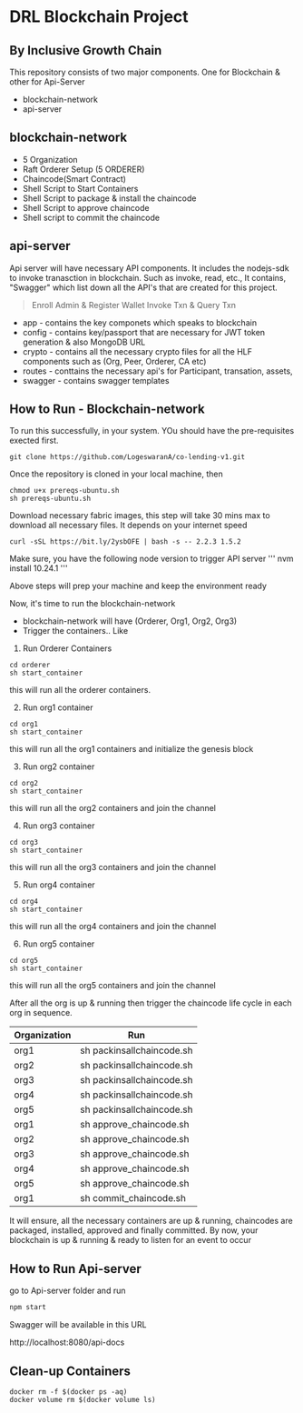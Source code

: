 # DRL Blockchain Project
## By Inclusive Growth Chain

This repository consists of two major components. One for Blockchain & other for Api-Server

- blockchain-network
- api-server

## blockchain-network

- 5 Organization
- Raft Orderer Setup (5 ORDERER)
- Chaincode(Smart Contract)
- Shell Script to Start Containers
- Shell Script to package & install the chaincode
- Shell Script to approve chaincode
- Shell script to commit the chaincode

## api-server
Api server will have necessary API components. It includes the nodejs-sdk to invoke tranasction in blockchain. Such as invoke, read, etc., It contains, "Swagger" which list down all the API's that are created for this project.

> Enroll Admin & Register Wallet
> Invoke Txn & Query Txn

- app - contains the key componets which speaks to blockchain
- config - contains key/passport that are necessary for JWT token generation & also MongoDB URL
- crypto - contains all the necessary crypto files for all the HLF components such as (Org, Peer, Orderer, CA etc)
- routes - conttains the necessary api's for Participant, transation, assets, 
- swagger - contains swagger templates

## How to Run - Blockchain-network
To run this successfully, in your system. YOu should have the pre-requisites exected first.
```
git clone https://github.com/LogeswaranA/co-lending-v1.git
```
Once the repository is cloned in your local machine, then 

```
chmod u+x prereqs-ubuntu.sh
sh prereqs-ubuntu.sh
```

Download necessary fabric images, this step will take 30 mins max to download all necessary files. It depends on your internet speed
```
curl -sSL https://bit.ly/2ysbOFE | bash -s -- 2.2.3 1.5.2
```

Make sure, you have the following node version to trigger API server
'''
nvm install 10.24.1
'''


Above steps will prep your machine and keep the environment ready

Now, it's time to run the blockchain-network
- blockchain-network will have (Orderer, Org1, Org2, Org3)
- Trigger the containers.. Like

1) Run Orderer Containers
```
cd orderer
sh start_container
```
this will run all the orderer containers.

2) Run org1 container
```
cd org1
sh start_container
```
this will run all the org1 containers and initialize the genesis block

3) Run org2 container
```
cd org2
sh start_container
```
this will run all the org2 containers and join the channel

4) Run org3 container
```
cd org3
sh start_container
```
this will run all the org3 containers and join the channel

5) Run org4 container
```
cd org4
sh start_container
```
this will run all the org4 containers and join the channel

6) Run org5 container
```
cd org5
sh start_container
```
this will run all the org5 containers and join the channel

After all the org is up & running then trigger the chaincode life cycle in each org in sequence.

| Organization | Run |
| ------ | ------ |
| org1 | sh packinsallchaincode.sh |
| org2 | sh packinsallchaincode.sh |
| org3 | sh packinsallchaincode.sh|
| org4 | sh packinsallchaincode.sh|
| org5 | sh packinsallchaincode.sh|
| org1 | sh approve_chaincode.sh|
| org2 | sh approve_chaincode.sh|
| org3 | sh approve_chaincode.sh|
| org4 | sh approve_chaincode.sh|
| org5 | sh approve_chaincode.sh|
| org1 | sh commit_chaincode.sh|

It will ensure, all the necessary containers are up & running, chaincodes are packaged, installed, approved and finally committed. By now, your blockchain is up & running & ready to listen for an event to occur

## How to Run Api-server

go to Api-server folder and run 
```sh
npm start
```
Swagger will be available in this URL

http://localhost:8080/api-docs

## Clean-up Containers

```
docker rm -f $(docker ps -aq) 
docker volume rm $(docker volume ls)

```